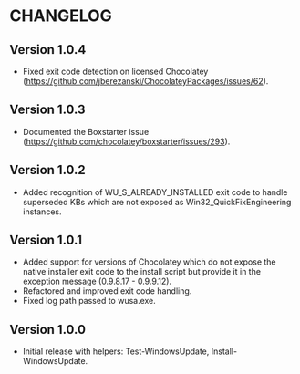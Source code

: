 ﻿# CHANGELOG

## Version 1.0.4

- Fixed exit code detection on licensed Chocolatey (https://github.com/jberezanski/ChocolateyPackages/issues/62).

## Version 1.0.3

- Documented the Boxstarter issue (https://github.com/chocolatey/boxstarter/issues/293).

## Version 1.0.2

- Added recognition of WU_S_ALREADY_INSTALLED exit code to handle superseded KBs which are not exposed as Win32_QuickFixEngineering instances.

## Version 1.0.1

- Added support for versions of Chocolatey which do not expose the native installer exit code to the install script but provide it in the exception message (0.9.8.17 - 0.9.9.12).
- Refactored and improved exit code handling.
- Fixed log path passed to wusa.exe.

## Version 1.0.0

- Initial release with helpers: Test-WindowsUpdate, Install-WindowsUpdate.
